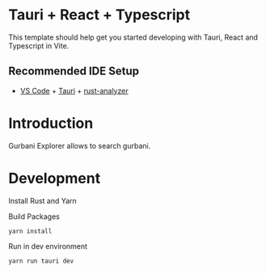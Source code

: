 # Tauri + React + Typescript

This template should help get you started developing with Tauri, React and Typescript in Vite.

## Recommended IDE Setup

- [VS Code](https://code.visualstudio.com/) + [Tauri](https://marketplace.visualstudio.com/items?itemName=tauri-apps.tauri-vscode) + [rust-analyzer](https://marketplace.visualstudio.com/items?itemName=rust-lang.rust-analyzer)

# Introduction

Gurbani Explorer allows to search gurbani.

# Development

Install Rust and Yarn

Build Packages
```
yarn install
```

Run in dev environment
```
yarn run tauri dev
```
